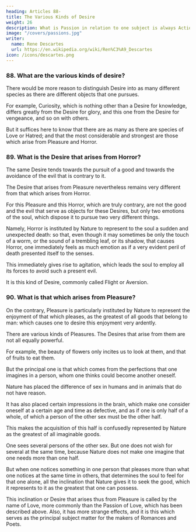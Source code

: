 ```yaml
---
heading: Articles 88-
title: The Various Kinds of Desire
weight: 26
description: What is Passion in relation to one subject is always Action in another respect.
image: "/covers/passions.jpg"
writer:
  name: Rene Descartes
  url: https://en.wikipedia.org/wiki/Ren%C3%A9_Descartes
icon: /icons/descartes.png
---
```




### 88. What are the various kinds of desire?

There would be more reason to distinguish Desire into as many different species as there are different objects that one pursues. 

For example, Curiosity, which is nothing other than a Desire for knowledge, differs greatly from the Desire for glory, and this one from the Desire for vengeance, and so on with others. 

But it suffices here to know that there are as many as there are species of Love or Hatred; and that the most considerable and strongest are those which arise from Pleasure and Horror.


### 89. What is the Desire that arises from Horror?

The same Desire tends towards the pursuit of a good and towards the avoidance of the evil that is contrary to it.

The Desire that arises from Pleasure nevertheless remains very different from that which arises from Horror. 

For this Pleasure and this Horror, which are truly contrary, are not the good and the evil that serve as objects for these Desires, but only two emotions of the soul, which dispose it to pursue two very different things. 

Namely, Horror is instituted by Nature to represent to the soul a sudden and unexpected death: so that, even though it may sometimes be only the touch of a worm, or the sound of a trembling leaf, or its shadow, that causes Horror, one immediately feels as much emotion as if a very evident peril of death presented itself to the senses. 

This immediately gives rise to agitation, which leads the soul to employ all its forces to avoid such a present evil. 

It is this kind of Desire, commonly called Flight or Aversion.


### 90. What is that which arises from Pleasure?

On the contrary, Pleasure is particularly instituted by Nature to represent the enjoyment of that which pleases, as the greatest of all goods that belong to man: which causes one to desire this enjoyment very ardently.

There are various kinds of Pleasures. The Desires that arise from them are not all equally powerful.

For example, the beauty of flowers only incites us to look at them, and that of fruits to eat them. 

But the principal one is that which comes from the perfections that one imagines in a person, whom one thinks could become another oneself.

Nature has placed the difference of sex in humans and in animals that do not have reason.

It has also placed certain impressions in the brain, which make one consider oneself at a certain age and time as defective, and as if one is only half of a whole, of which a person of the other sex must be the other half.

This makes the acquisition of this half is confusedly represented by Nature as the greatest of all imaginable goods.

One sees several persons of the other sex. But one does not wish for several at the same time, because Nature does not make one imagine that one needs more than one half.

But when one notices something in one person that pleases more than what one notices at the same time in others, that determines the soul to feel for that one alone, all the inclination that Nature gives it to seek the good, which it represents to it as the greatest that one can possess.

This inclination or Desire that arises thus from Pleasure is called by the name of Love, more commonly than the Passion of Love, which has been described above. Also, it has more strange effects, and it is this which serves as the principal subject matter for the makers of Romances and Poets.


